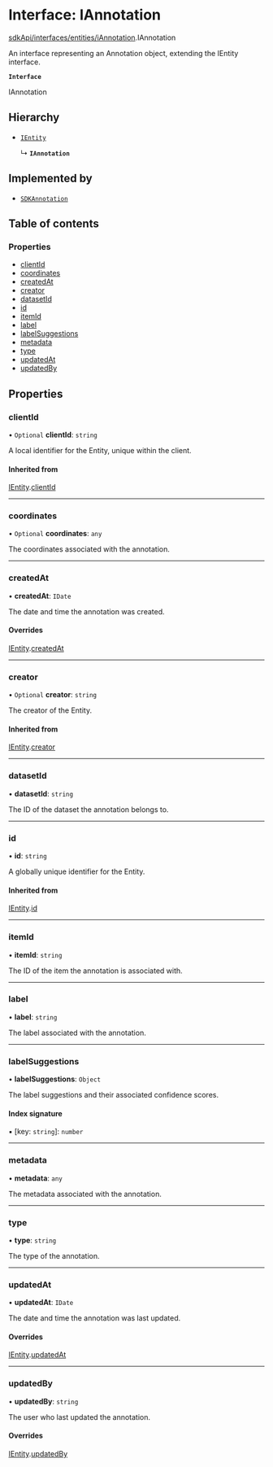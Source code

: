 # Interface: IAnnotation

[sdkApi/interfaces/entities/iAnnotation](../modules/sdkApi_interfaces_entities_iAnnotation.md).IAnnotation

An interface representing an Annotation object, extending the IEntity interface.

**`Interface`**

IAnnotation

## Hierarchy

- [`IEntity`](sdkApi_interfaces_entities_base.IEntity.md)

  ↳ **`IAnnotation`**

## Implemented by

- [`SDKAnnotation`](../classes/sdkApi_interfaces_entities_iAnnotation.SDKAnnotation.md)

## Table of contents

### Properties

- [clientId](sdkApi_interfaces_entities_iAnnotation.IAnnotation.md#clientid)
- [coordinates](sdkApi_interfaces_entities_iAnnotation.IAnnotation.md#coordinates)
- [createdAt](sdkApi_interfaces_entities_iAnnotation.IAnnotation.md#createdat)
- [creator](sdkApi_interfaces_entities_iAnnotation.IAnnotation.md#creator)
- [datasetId](sdkApi_interfaces_entities_iAnnotation.IAnnotation.md#datasetid)
- [id](sdkApi_interfaces_entities_iAnnotation.IAnnotation.md#id)
- [itemId](sdkApi_interfaces_entities_iAnnotation.IAnnotation.md#itemid)
- [label](sdkApi_interfaces_entities_iAnnotation.IAnnotation.md#label)
- [labelSuggestions](sdkApi_interfaces_entities_iAnnotation.IAnnotation.md#labelsuggestions)
- [metadata](sdkApi_interfaces_entities_iAnnotation.IAnnotation.md#metadata)
- [type](sdkApi_interfaces_entities_iAnnotation.IAnnotation.md#type)
- [updatedAt](sdkApi_interfaces_entities_iAnnotation.IAnnotation.md#updatedat)
- [updatedBy](sdkApi_interfaces_entities_iAnnotation.IAnnotation.md#updatedby)

## Properties

### clientId

• `Optional` **clientId**: `string`

A local identifier for the Entity, unique within the client.

#### Inherited from

[IEntity](sdkApi_interfaces_entities_base.IEntity.md).[clientId](sdkApi_interfaces_entities_base.IEntity.md#clientid)

___

### coordinates

• `Optional` **coordinates**: `any`

The coordinates associated with the annotation.

___

### createdAt

• **createdAt**: `IDate`

The date and time the annotation was created.

#### Overrides

[IEntity](sdkApi_interfaces_entities_base.IEntity.md).[createdAt](sdkApi_interfaces_entities_base.IEntity.md#createdat)

___

### creator

• `Optional` **creator**: `string`

The creator of the Entity.

#### Inherited from

[IEntity](sdkApi_interfaces_entities_base.IEntity.md).[creator](sdkApi_interfaces_entities_base.IEntity.md#creator)

___

### datasetId

• **datasetId**: `string`

The ID of the dataset the annotation belongs to.

___

### id

• **id**: `string`

A globally unique identifier for the Entity.

#### Inherited from

[IEntity](sdkApi_interfaces_entities_base.IEntity.md).[id](sdkApi_interfaces_entities_base.IEntity.md#id)

___

### itemId

• **itemId**: `string`

The ID of the item the annotation is associated with.

___

### label

• **label**: `string`

The label associated with the annotation.

___

### labelSuggestions

• **labelSuggestions**: `Object`

The label suggestions and their associated confidence scores.

#### Index signature

▪ [key: `string`]: `number`

___

### metadata

• **metadata**: `any`

The metadata associated with the annotation.

___

### type

• **type**: `string`

The type of the annotation.

___

### updatedAt

• **updatedAt**: `IDate`

The date and time the annotation was last updated.

#### Overrides

[IEntity](sdkApi_interfaces_entities_base.IEntity.md).[updatedAt](sdkApi_interfaces_entities_base.IEntity.md#updatedat)

___

### updatedBy

• **updatedBy**: `string`

The user who last updated the annotation.

#### Overrides

[IEntity](sdkApi_interfaces_entities_base.IEntity.md).[updatedBy](sdkApi_interfaces_entities_base.IEntity.md#updatedby)

